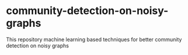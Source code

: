# community-detection-on-noisy-graphs
This repository machine learning based techniques for better community detection on noisy graphs
